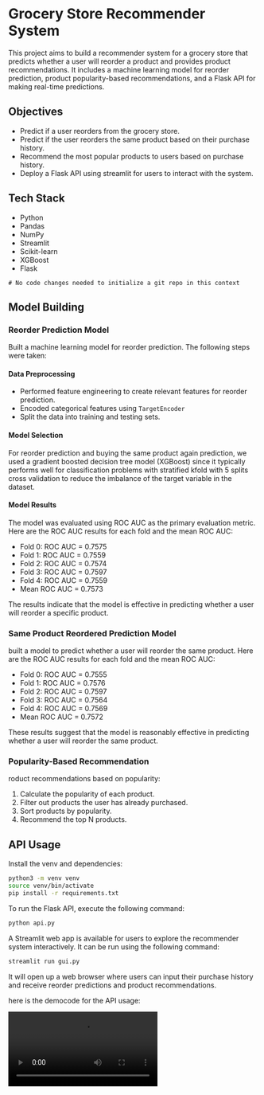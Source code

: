 # Grocery Store Recommender System

This project aims to build a recommender system for a grocery store that predicts whether a user will reorder a product and provides product recommendations. It includes a machine learning model for reorder prediction, product popularity-based recommendations, and a Flask API for making real-time predictions.

## Objectives

- Predict if a user reorders from the grocery store.
- Predict if the user reorders the same product based on their purchase history.
- Recommend the most popular products to users based on purchase history.
- Deploy a Flask API  using streamlit for users to interact with the system.

## Tech Stack
- Python
- Pandas
- NumPy
- Streamlit
- Scikit-learn
- XGBoost
- Flask
```
# No code changes needed to initialize a git repo in this context
```



## Model Building

### Reorder Prediction Model

 Built a machine learning model for reorder prediction. The following steps were taken:

#### Data Preprocessing

- Performed feature engineering to create relevant features for reorder prediction.
- Encoded categorical features using `TargetEncoder`
- Split the data into training and testing sets.

#### Model Selection

For reorder prediction and buying the same product again prediction, we used a gradient boosted decision tree model (XGBoost) since it typically performs well for classification problems with stratified kfold with 5 splits cross validation to reduce the imbalance of the target variable in the dataset.

#### Model Results

The model was evaluated using ROC AUC as the primary evaluation metric. Here are the ROC AUC results for each fold and the mean ROC AUC:

- Fold 0: ROC AUC = 0.7575
- Fold 1: ROC AUC = 0.7559
- Fold 2: ROC AUC = 0.7574
- Fold 3: ROC AUC = 0.7597
- Fold 4: ROC AUC = 0.7559
- Mean ROC AUC = 0.7573

The results indicate that the model is effective in predicting whether a user will reorder a specific product.

### Same Product Reordered Prediction Model

 built a model to predict whether a user will reorder the same product. Here are the ROC AUC results for each fold and the mean ROC AUC:

- Fold 0: ROC AUC = 0.7555
- Fold 1: ROC AUC = 0.7576
- Fold 2: ROC AUC = 0.7597
- Fold 3: ROC AUC = 0.7564
- Fold 4: ROC AUC = 0.7569
- Mean ROC AUC = 0.7572

These results suggest that the model is reasonably effective in predicting whether a user will reorder the same product.

### Popularity-Based Recommendation

roduct recommendations based on popularity:

1. Calculate the popularity of each product.
2. Filter out products the user has already purchased.
3. Sort products by popularity.
4. Recommend the top N products.

## API Usage

Install the venv and dependencies:

```bash
python3 -m venv venv
source venv/bin/activate
pip install -r requirements.txt
```


To run the Flask API, execute the following command:

```bash
python api.py
```

A Streamlit web app is available for users to explore the recommender system interactively. It can be run using the following command:

```bash
streamlit run gui.py
```

It will open up a web browser where users can input their purchase history and receive reorder predictions and product recommendations.

here is the democode for the API usage:

![](data/streamlit-gui-2023-11-04-17-11-83.webm)